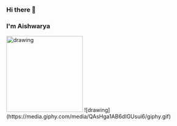 ### Hi there 👋

### I'm Aishwarya

<img src="drawing" alt="drawing" width="200" height="200"/>
![drawing](https://media.giphy.com/media/QAsHga1AB6dIGUsui6/giphy.gif)
<!--
**aryastark08/aryastark08** is a ✨ _special_ ✨ repository because its `README.md` (this file) appears on your GitHub profile.

Here are some ideas to get you started:

- 🔭 I’m currently working on ...
- 🌱 I’m currently learning ...
- 👯 I’m looking to collaborate on ...
- 🤔 I’m looking for help with ...
- 💬 Ask me about ...
- 📫 How to reach me: ...
- 😄 Pronouns: ...
- ⚡ Fun fact: ...
-->
